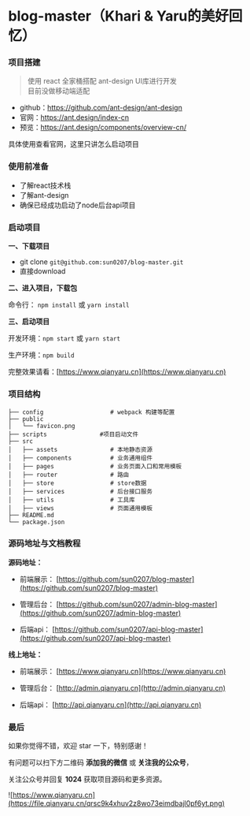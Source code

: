 # blog-master（Khari & Yaru的美好回忆）

### 项目搭建

>使用 react 全家桶搭配 ant-design UI库进行开发<br/>
>目前没做移动端适配

- github：https://github.com/ant-design/ant-design
- 官网：https://ant.design/index-cn
- 预览：https://ant.design/components/overview-cn/

具体使用查看官网，这里只讲怎么启动项目

### 使用前准备

- 了解react技术栈
- 了解ant-design
- 确保已经成功启动了node后台api项目

### 启动项目

**一、下载项目**

- git clone `git@github.com:sun0207/blog-master.git`
- 直接download

**二、进入项目，下载包**

命令行： `npm install` 或 `yarn install`

**三、启动项目**

开发环境：`npm start` 或 `yarn start`

生产环境：`npm build`


完整效果请看：[https://www.qianyaru.cn](https://www.qianyaru.cn)


### 项目结构

```
├── config                   # webpack 构建等配置
├── public
│   └── favicon.png          
├── scripts				  #项目启动文件
├── src
│   ├── assets               # 本地静态资源
│   ├── components           # 业务通用组件
│   ├── pages                # 业务页面入口和常用模板
│   ├── router               # 路由
│   ├── store                # store数据
│   ├── services             # 后台接口服务
│   ├── utils                # 工具库
│   ├── views                # 页面通用模板
├── README.md
└── package.json
```

### 源码地址与文档教程

**源码地址：**

- 前端展示： [https://github.com/sun0207/blog-master](https://github.com/sun0207/blog-master)

- 管理后台： [https://github.com/sun0207/admin-blog-master](https://github.com/sun0207/admin-blog-master)

- 后端api： [https://github.com/sun0207/api-blog-master](https://github.com/sun0207/api-blog-master)

**线上地址：**

- 前端展示： [https://www.qianyaru.cn](https://www.qianyaru.cn)

- 管理后台： [http://admin.qianyaru.cn](http://admin.qianyaru.cn)

- 后端api： [http://api.qianyaru.cn](http://api.qianyaru.cn)

### 最后
如果你觉得不错，欢迎 star 一下，特别感谢！

有问题可以扫下方二维码 **添加我的微信** 或 **关注我的公众号**，

关注公众号并回复 **1024** 获取项目源码和更多资源。

![https://www.qianyaru.cn](https://file.qianyaru.cn/qrsc9k4xhuv2z8wo73eimdbajl0pf6yt.png)
